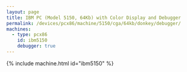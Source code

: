 ```yaml
---
layout: page
title: IBM PC (Model 5150, 64Kb) with Color Display and Debugger
permalink: /devices/pcx86/machine/5150/cga/64kb/donkey/debugger/
machines:
  - type: pcx86
    id: ibm5150
    debugger: true
---
```


{% include machine.html id="ibm5150" %}
